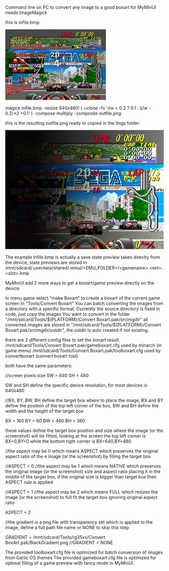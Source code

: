 Command line on PC to convert any image to a good boxart for MyMinUI
needs ImageMagick 

this is infile.bmp:

![MyMinUI](./github/gamename.png)

magick infile.bmp -resize 640x480! \( +clone -fx 'i/w < 0.2 ? 0.1 : (i/w - 0.2)*2 +0.1' \) -compose multiply -composite outfile.png

this is the resulting outfile.png ready to copied in the Imgs folder:

![MyMinUI](./github/boxart.png)

The example Infile.bmp is actually a save state preview taken direclty from the device, state previews are stored in /mnt/sdcard/.userdata/shared/.minui/<EMU_FOLDER>/\<gamename\>.\<ext\>.\<slot\>.bmp

MyMinUI add 2 more ways to get a boxart/game preview directly on the device:

In menu game select "make Boxart" to create a boxart of the current game screen
In "Tools/Convert Boxart" You can batch converting the images from a directory with a specific format.
Currently the source directory is fixed in code, just copy the images You want to convert in the folder "/mnt/sdcard/Tools/${PLATFORM}/Convert Boxart.pak/srcimgdir" all converted images are stored in 
"/mnt/sdcard/Tools/${PLATFORM}/Convert Boxart.pak/srcimgdir/outdir", the outdir is auto created if not existing.

there are 2 different config files to set the boxart result.
/mnt/sdcard/Tools/Convert Boxart.pak/gameboxart.cfg used by minarch (in game menu) 
/mnt/sdcard/Tools/Convert Boxart.pak/toolboxart.cfg used by convertboxart (convert boxart tool)

both have the same parameters:

//screen pixels size 
SW = 640
SH = 480

SW and SH define the specific device resolution, for most devices is 640x480

//BX, BY, BW, BH define the target box where to place the image, BX and BY define the position of the top left corner of the box, BW and BH define the width and the height of the target box

BX = 160
BY = 60
BW = 480
BH = 360

these values define the target box position and size where the image (or the screenshot) will be fitted, looking at the screen the top left corner is BX=0,BY=0 while the bottom rigth corner is BX=640,BY=480.

//the aspect may be 0 which means ASPECT which preserves the original aspect ratio of the e image (or the screenshot) by filling the target box

//ASPECT = 0
//the aspect may be 1 which means NATIVE which preserves the original image (or the screenshot) size and aspect ratio placing it in the middle of the target box, if the original size is bigger than target box then ASPECT rule is applied

//ASPECT = 1
//the aspect may be 2 which means FULL which resizes the image (or the screenshot) to full fit the target box ignoring original aspect ratio

ASPECT = 2


//the gradient is a png file with transparency set which is applied to the image, define a full path file name or NONE to skip this step 

GRADIENT = /mnt/sdcard/Tools/rg35xx/Convert BoxArt.pak/BlackGradient.png
//GRADIENT = NONE

The provided toolboxart.cfg file is optimized for batch conversion of images from Garlic OS themes
The provided gameboxart.cfg file is optimized for optimal filling of a game preview with fancy mode in MyMinUI.
